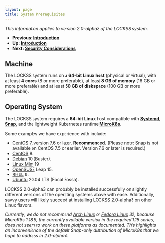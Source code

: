 ```yaml
---
layout: page
title: System Prerequisites
---
```


*This information applies to version 2.0-alpha3 of the LOCKSS system.*

*   **Previous: [Introduction](.)**
*   **Up: [Introduction](.)**
*   **Next: [Security Considerations](security)**

## Machine

The LOCKSS system runs on a **64-bit Linux host** (physical or virtual), with at least **4 cores** (8 or more preferable), at least **8 GB of memory** (16 GB or more preferable) and at least **50 GB of diskspace** (100 GB or more preferable).

## Operating System

The LOCKSS system requires a **64-bit Linux** host compatible with [**Systemd**](https://www.freedesktop.org/wiki/Software/systemd/), [**Snap**](https://snapcraft.io/docs/installing-snapd), and the lightweight Kubernetes runtime [**MicroK8s**](https://microk8s.io/).

Some examples we have experience with include:

*   [CentOS](https://www.centos.org/) 7, version 7.6 or later. **Recommended.** (Please note: Snap is not available on CentOS 7.5 or earlier. Version 7.6 or later is required.)
*   [CentOS](https://www.centos.org/) 8.
*   [Debian](https://www.debian.org/) 10 (Buster).
*   [Linux Mint](https://linuxmint.com/) 19
*   [OpenSUSE](https://www.opensuse.org/) Leap 15.
*   [RHEL](https://www.redhat.com/) 8.
*   [Ubuntu](https://ubuntu.com/) 20.04 LTS (Focal Fossa).

LOCKSS 2.0-alpha3 can probably be installed successfully on slightly different versions of the operating systems above with ease. Additionally, savvy users will likely succeed at installing LOCKSS 2.0-alpha3 on other Linux flavors.

*Currently, we do not recommend [Arch Linux](https://www.archlinux.org/) or [Fedora Linux](https://getfedora.org/) 32, because MicroK8s 1.18.9, the currently available version in the required 1.18 series, does not seem to work on these platforms as documented. This highlights an inconvenience of the default Snap-only distribution of MicroK8s that we hope to address in 2.0-alpha4.*
